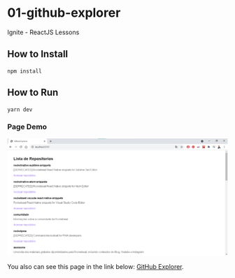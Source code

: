 # 01-github-explorer
Ignite - ReactJS Lessons


## How to Install
```
npm install
```

## How to Run
```
yarn dev
```

### Page Demo
![This is an image](./src/assets/demo.png)

You also can see this page in the link below:
[GitHub Explorer](https://pages.github.com/).

[^1]: Keep Learning.
